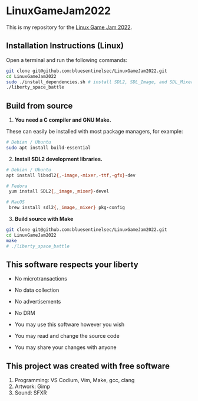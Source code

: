 # LinuxGameJam2022

This is my repository for the [Linux Game Jam 2022](https://itch.io/jam/linux-game-jam-2022).


## Installation Instructions (Linux)

Open a terminal and run the following commands:

```bash
git clone git@github.com:bluesentinelsec/LinuxGameJam2022.git
cd LinuxGameJam2022
sudo ./install_dependencies.sh # install SDL2, SDL_Image, and SDL_Mixer
./liberty_space_battle
```

## Build from source

1. **You need a C compiler and GNU Make.**

These can easily be installed with most package managers, for example:

```bash
# Debian / Ubuntu
sudo apt install build-essential
```

2. **Install SDL2 development libraries.**

```bash
# Debian / Ubuntu
apt install libsdl2{,-image,-mixer,-ttf,-gfx}-dev
```

```bash
# Fedora
 yum install SDL2{,_image,_mixer}-devel
```

```bash
# MacOS
 brew install sdl2{,_image,_mixer} pkg-config
```

3. **Build source with Make**

```bash
git clone git@github.com:bluesentinelsec/LinuxGameJam2022.git
cd LinuxGameJam2022
make
# ./liberty_space_battle
```

## This software respects your liberty

- No microtransactions
- No data collection
- No advertisements
- No DRM

- You may use this software however you wish
- You may read and change the source code
- You may share your changes with anyone


## This project was created with free software

1. Programming: VS Codium, Vim, Make, gcc, clang
2. Artwork: Gimp
3. Sound: SFXR